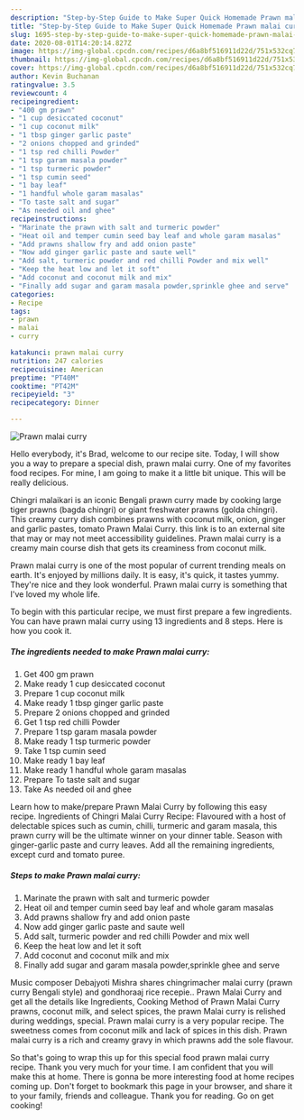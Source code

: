 ```yaml
---
description: "Step-by-Step Guide to Make Super Quick Homemade Prawn malai curry"
title: "Step-by-Step Guide to Make Super Quick Homemade Prawn malai curry"
slug: 1695-step-by-step-guide-to-make-super-quick-homemade-prawn-malai-curry
date: 2020-08-01T14:20:14.827Z
image: https://img-global.cpcdn.com/recipes/d6a8bf516911d22d/751x532cq70/prawn-malai-curry-recipe-main-photo.jpg
thumbnail: https://img-global.cpcdn.com/recipes/d6a8bf516911d22d/751x532cq70/prawn-malai-curry-recipe-main-photo.jpg
cover: https://img-global.cpcdn.com/recipes/d6a8bf516911d22d/751x532cq70/prawn-malai-curry-recipe-main-photo.jpg
author: Kevin Buchanan
ratingvalue: 3.5
reviewcount: 4
recipeingredient:
- "400 gm prawn"
- "1 cup desiccated coconut"
- "1 cup coconut milk"
- "1 tbsp ginger garlic paste"
- "2 onions chopped and grinded"
- "1 tsp red chilli Powder"
- "1 tsp garam masala powder"
- "1 tsp turmeric powder"
- "1 tsp cumin seed"
- "1 bay leaf"
- "1 handful whole garam masalas"
- "To taste salt and sugar"
- "As needed oil and ghee"
recipeinstructions:
- "Marinate the prawn with salt and turmeric powder"
- "Heat oil and temper cumin seed bay leaf and whole garam masalas"
- "Add prawns shallow fry and add onion paste"
- "Now add ginger garlic paste and saute well"
- "Add salt, turmeric powder and red chilli Powder and mix well"
- "Keep the heat low and let it soft"
- "Add coconut and coconut milk and mix"
- "Finally add sugar and garam masala powder,sprinkle ghee and serve"
categories:
- Recipe
tags:
- prawn
- malai
- curry

katakunci: prawn malai curry 
nutrition: 247 calories
recipecuisine: American
preptime: "PT40M"
cooktime: "PT42M"
recipeyield: "3"
recipecategory: Dinner

---
```



![Prawn malai curry](https://img-global.cpcdn.com/recipes/d6a8bf516911d22d/751x532cq70/prawn-malai-curry-recipe-main-photo.jpg)

Hello everybody, it's Brad, welcome to our recipe site. Today, I will show you a way to prepare a special dish, prawn malai curry. One of my favorites food recipes. For mine, I am going to make it a little bit unique. This will be really delicious.

Chingri malaikari is an iconic Bengali prawn curry made by cooking large tiger prawns (bagda chingri) or giant freshwater prawns (golda chingri). This creamy curry dish combines prawns with coconut milk, onion, ginger and garlic pastes, tomato Prawn Malai Curry. this link is to an external site that may or may not meet accessibility guidelines. Prawn malai curry is a creamy main course dish that gets its creaminess from coconut milk.

Prawn malai curry is one of the most popular of current trending meals on earth. It's enjoyed by millions daily. It is easy, it's quick, it tastes yummy. They're nice and they look wonderful. Prawn malai curry is something that I've loved my whole life.


To begin with this particular recipe, we must first prepare a few ingredients. You can have prawn malai curry using 13 ingredients and 8 steps. Here is how you cook it.

<!--inarticleads1-->

##### The ingredients needed to make Prawn malai curry:

1. Get 400 gm prawn
1. Make ready 1 cup desiccated coconut
1. Prepare 1 cup coconut milk
1. Make ready 1 tbsp ginger garlic paste
1. Prepare 2 onions chopped and grinded
1. Get 1 tsp red chilli Powder
1. Prepare 1 tsp garam masala powder
1. Make ready 1 tsp turmeric powder
1. Take 1 tsp cumin seed
1. Make ready 1 bay leaf
1. Make ready 1 handful whole garam masalas
1. Prepare To taste salt and sugar
1. Take As needed oil and ghee


Learn how to make/prepare Prawn Malai Curry by following this easy recipe. Ingredients of Chingri Malai Curry Recipe: Flavoured with a host of delectable spices such as cumin, chilli, turmeric and garam masala, this prawn curry will be the ultimate winner on your dinner table. Season with ginger-garlic paste and curry leaves. Add all the remaining ingredients, except curd and tomato puree. 

<!--inarticleads2-->

##### Steps to make Prawn malai curry:

1. Marinate the prawn with salt and turmeric powder
1. Heat oil and temper cumin seed bay leaf and whole garam masalas
1. Add prawns shallow fry and add onion paste
1. Now add ginger garlic paste and saute well
1. Add salt, turmeric powder and red chilli Powder and mix well
1. Keep the heat low and let it soft
1. Add coconut and coconut milk and mix
1. Finally add sugar and garam masala powder,sprinkle ghee and serve


Music composer Debajyoti Mishra shares chingrimacher malai curry (prawn curry Bengali style) and gondhoraaj rice recepie.. Prawn Malai Curry and get all the details like Ingredients, Cooking Method of Prawn Malai Curry prawns, coconut milk, and select spices, the prawn Malai curry is relished during weddings, special. Prawn malai curry is a very popular recipe. The sweetness comes from coconut milk and lack of spices in this dish. Prawn malai curry is a rich and creamy gravy in which prawns add the sole flavour. 

So that's going to wrap this up for this special food prawn malai curry recipe. Thank you very much for your time. I am confident that you will make this at home. There is gonna be more interesting food at home recipes coming up. Don't forget to bookmark this page in your browser, and share it to your family, friends and colleague. Thank you for reading. Go on get cooking!
